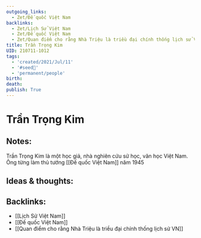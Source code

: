```yaml
---
outgoing_links:
  - Zet/Đế quốc Việt Nam
backlinks:
  - Zet/Lịch Sử Việt Nam
  - Zet/Đế quốc Việt Nam
  - Zet/Quan điểm cho rằng Nhà Triệu là triều đại chính thống lịch sử VN
title: Trần Trọng Kim
UID: 210711-1012
tags:
  - 'created/2021/Jul/11'
  - '#seed🥜'
  - 'permanent/people'
birth: 
death: 
publish: True
---
```

# Trần Trọng Kim

## Notes:
Trần Trọng Kim là một học giả, nhà nghiên cứu sử học, văn học Việt Nam. Ông từng làm thủ tướng [[Đế quốc Việt Nam]] năm 1945

## Ideas & thoughts:


## Backlinks:
- [[Lịch Sử Việt Nam]]
- [[Đế quốc Việt Nam]]
- [[Quan điểm cho rằng Nhà Triệu là triều đại chính thống lịch sử VN]]
